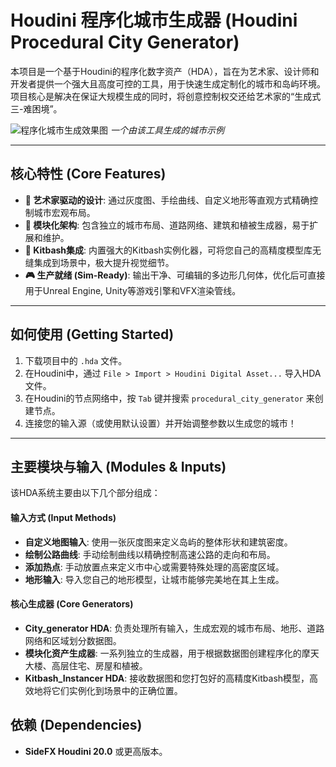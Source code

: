 # Houdini 程序化城市生成器 (Houdini Procedural City Generator)

本项目是一个基于Houdini的程序化数字资产（HDA），旨在为艺术家、设计师和开发者提供一个强大且高度可控的工具，用于快速生成定制化的城市和岛屿环境。项目核心是解决在保证大规模生成的同时，将创意控制权交还给艺术家的“生成式三-难困境”。

![程序化城市生成效果图](https://placehold.co/800x400/1e1e1e/c8c8c8?text=在此处放置您的项目GIF或截图)
*一个由该工具生成的城市示例*

---

## 核心特性 (Core Features)

- **🎨 艺术家驱动的设计**: 通过灰度图、手绘曲线、自定义地形等直观方式精确控制城市宏观布局。
- **🧩 模块化架构**: 包含独立的城市布局、道路网络、建筑和植被生成器，易于扩展和维护。
- **🚀 Kitbash集成**: 内置强大的Kitbash实例化器，可将您自己的高精度模型库无缝集成到场景中，极大提升视觉细节。
- **🎮 生产就绪 (Sim-Ready)**: 输出干净、可编辑的多边形几何体，优化后可直接用于Unreal Engine, Unity等游戏引擎和VFX渲染管线。

---

## 如何使用 (Getting Started)

1.  下载项目中的 `.hda` 文件。
2.  在Houdini中，通过 `File > Import > Houdini Digital Asset...` 导入HDA文件。
3.  在Houdini的节点网络中，按 `Tab` 键并搜索 `procedural_city_generator` 来创建节点。
4.  连接您的输入源（或使用默认设置）并开始调整参数以生成您的城市！

---

## 主要模块与输入 (Modules & Inputs)

该HDA系统主要由以下几个部分组成：

#### 输入方式 (Input Methods)
- **自定义地图输入**: 使用一张灰度图来定义岛屿的整体形状和建筑密度。
- **绘制公路曲线**: 手动绘制曲线以精确控制高速公路的走向和布局。
- **添加热点**: 手动放置点来定义市中心或需要特殊处理的高密度区域。
- **地形输入**: 导入您自己的地形模型，让城市能够完美地在其上生成。

#### 核心生成器 (Core Generators)
- **City_generator HDA**: 负责处理所有输入，生成宏观的城市布局、地形、道路网络和区域划分数据图。
- **模块化资产生成器**: 一系列独立的生成器，用于根据数据图创建程序化的摩天大楼、高层住宅、房屋和植被。
- **Kitbash_Instancer HDA**: 接收数据图和您打包好的高精度Kitbash模型，高效地将它们实例化到场景中的正确位置。

## 依赖 (Dependencies)

- **SideFX Houdini 20.0** 或更高版本。
```eof
